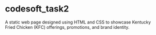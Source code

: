 # codesoft_task2

A static web page designed using HTML and CSS to showcase Kentucky Fried Chicken (KFC) offerings, promotions, and brand identity.
